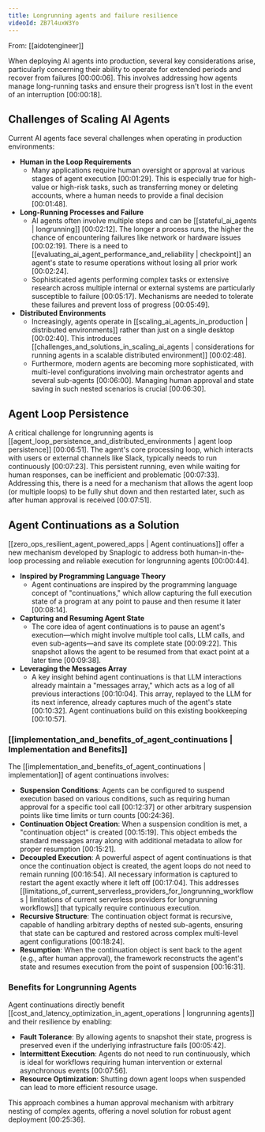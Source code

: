 ```yaml
---
title: Longrunning agents and failure resilience
videoId: ZB7l4uxW3Yo
---
```


From: [[aidotengineer]] <br/> 

When deploying AI agents into production, several key considerations arise, particularly concerning their ability to operate for extended periods and recover from failures <a class="yt-timestamp" data-t="00:00:06">[00:00:06]</a>. This involves addressing how agents manage long-running tasks and ensure their progress isn't lost in the event of an interruption <a class="yt-timestamp" data-t="00:00:18">[00:00:18]</a>.

## Challenges of Scaling AI Agents

Current AI agents face several challenges when operating in production environments:

*   **Human in the Loop Requirements**
    *   Many applications require human oversight or approval at various stages of agent execution <a class="yt-timestamp" data-t="00:01:29">[00:01:29]</a>. This is especially true for high-value or high-risk tasks, such as transferring money or deleting accounts, where a human needs to provide a final decision <a class="yt-timestamp" data-t="00:01:48">[00:01:48]</a>.
*   **Long-Running Processes and Failure**
    *   AI agents often involve multiple steps and can be [[stateful_ai_agents | longrunning]] <a class="yt-timestamp" data-t="00:02:12">[00:02:12]</a>. The longer a process runs, the higher the chance of encountering failures like network or hardware issues <a class="yt-timestamp" data-t="00:02:19">[00:02:19]</a>. There is a need to [[evaluating_ai_agent_performance_and_reliability | checkpoint]] an agent's state to resume operations without losing all prior work <a class="yt-timestamp" data-t="00:02:24">[00:02:24]</a>.
    *   Sophisticated agents performing complex tasks or extensive research across multiple internal or external systems are particularly susceptible to failure <a class="yt-timestamp" data-t="00:05:17">[00:05:17]</a>. Mechanisms are needed to tolerate these failures and prevent loss of progress <a class="yt-timestamp" data-t="00:05:49">[00:05:49]</a>.
*   **Distributed Environments**
    *   Increasingly, agents operate in [[scaling_ai_agents_in_production | distributed environments]] rather than just on a single desktop <a class="yt-timestamp" data-t="00:02:40">[00:02:40]</a>. This introduces [[challenges_and_solutions_in_scaling_ai_agents | considerations for running agents in a scalable distributed environment]] <a class="yt-timestamp" data-t="00:02:48">[00:02:48]</a>.
    *   Furthermore, modern agents are becoming more sophisticated, with multi-level configurations involving main orchestrator agents and several sub-agents <a class="yt-timestamp" data-t="00:06:00">[00:06:00]</a>. Managing human approval and state saving in such nested scenarios is crucial <a class="yt-timestamp" data-t="00:06:30">[00:06:30]</a>.

## Agent Loop Persistence

A critical challenge for longrunning agents is [[agent_loop_persistence_and_distributed_environments | agent loop persistence]] <a class="yt-timestamp" data-t="00:06:51">[00:06:51]</a>. The agent's core processing loop, which interacts with users or external channels like Slack, typically needs to run continuously <a class="yt-timestamp" data-t="00:07:23">[00:07:23]</a>. This persistent running, even while waiting for human responses, can be inefficient and problematic <a class="yt-timestamp" data-t="00:07:33">[00:07:33]</a>. Addressing this, there is a need for a mechanism that allows the agent loop (or multiple loops) to be fully shut down and then restarted later, such as after human approval is received <a class="yt-timestamp" data-t="00:07:51">[00:07:51]</a>.

## Agent Continuations as a Solution

[[zero_ops_resilient_agent_powered_apps | Agent continuations]] offer a new mechanism developed by Snaplogic to address both human-in-the-loop processing and reliable execution for longrunning agents <a class="yt-timestamp" data-t="00:00:44">[00:00:44]</a>.

*   **Inspired by Programming Language Theory**
    *   Agent continuations are inspired by the programming language concept of "continuations," which allow capturing the full execution state of a program at any point to pause and then resume it later <a class="yt-timestamp" data-t="00:08:14">[00:08:14]</a>.
*   **Capturing and Resuming Agent State**
    *   The core idea of agent continuations is to pause an agent's execution—which might involve multiple tool calls, LLM calls, and even sub-agents—and save its complete state <a class="yt-timestamp" data-t="00:09:22">[00:09:22]</a>. This snapshot allows the agent to be resumed from that exact point at a later time <a class="yt-timestamp" data-t="00:09:38">[00:09:38]</a>.
*   **Leveraging the Messages Array**
    *   A key insight behind agent continuations is that LLM interactions already maintain a "messages array," which acts as a log of all previous interactions <a class="yt-timestamp" data-t="00:10:04">[00:10:04]</a>. This array, replayed to the LLM for its next inference, already captures much of the agent's state <a class="yt-timestamp" data-t="00:10:32">[00:10:32]</a>. Agent continuations build on this existing bookkeeping <a class="yt-timestamp" data-t="00:10:57">[00:10:57]</a>.

### [[implementation_and_benefits_of_agent_continuations | Implementation and Benefits]]

The [[implementation_and_benefits_of_agent_continuations | implementation]] of agent continuations involves:

*   **Suspension Conditions**: Agents can be configured to suspend execution based on various conditions, such as requiring human approval for a specific tool call <a class="yt-timestamp" data-t="00:12:37">[00:12:37]</a> or other arbitrary suspension points like time limits or turn counts <a class="yt-timestamp" data-t="00:24:36">[00:24:36]</a>.
*   **Continuation Object Creation**: When a suspension condition is met, a "continuation object" is created <a class="yt-timestamp" data-t="00:15:19">[00:15:19]</a>. This object embeds the standard messages array along with additional metadata to allow for proper resumption <a class="yt-timestamp" data-t="00:15:21">[00:15:21]</a>.
*   **Decoupled Execution**: A powerful aspect of agent continuations is that once the continuation object is created, the agent loops do not need to remain running <a class="yt-timestamp" data-t="00:16:54">[00:16:54]</a>. All necessary information is captured to restart the agent exactly where it left off <a class="yt-timestamp" data-t="00:17:04">[00:17:04]</a>. This addresses [[limitations_of_current_serverless_providers_for_longrunning_workflows | limitations of current serverless providers for longrunning workflows]] that typically require continuous execution.
*   **Recursive Structure**: The continuation object format is recursive, capable of handling arbitrary depths of nested sub-agents, ensuring that state can be captured and restored across complex multi-level agent configurations <a class="yt-timestamp" data-t="00:18:24">[00:18:24]</a>.
*   **Resumption**: When the continuation object is sent back to the agent (e.g., after human approval), the framework reconstructs the agent's state and resumes execution from the point of suspension <a class="yt-timestamp" data-t="00:16:31">[00:16:31]</a>.

### Benefits for Longrunning Agents

Agent continuations directly benefit [[cost_and_latency_optimization_in_agent_operations | longrunning agents]] and their resilience by enabling:

*   **Fault Tolerance**: By allowing agents to snapshot their state, progress is preserved even if the underlying infrastructure fails <a class="yt-timestamp" data-t="00:05:42">[00:05:42]</a>.
*   **Intermittent Execution**: Agents do not need to run continuously, which is ideal for workflows requiring human intervention or external asynchronous events <a class="yt-timestamp" data-t="00:07:56">[00:07:56]</a>.
*   **Resource Optimization**: Shutting down agent loops when suspended can lead to more efficient resource usage.

This approach combines a human approval mechanism with arbitrary nesting of complex agents, offering a novel solution for robust agent deployment <a class="yt-timestamp" data-t="00:25:36">[00:25:36]</a>.